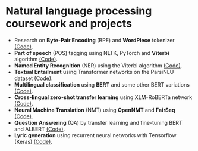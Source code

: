 # Natural language processing coursework and projects

* Research on **Byte-Pair Encoding** (BPE) and **WordPiece** tokenizer [(Code)](https://github.com/ahmadianme/projects/tree/master/natural-language-processing/tokenizers).
* **Part of speech** (POS) tagging using NLTK, PyTorch and **Viterbi** algorithm [(Code)](https://github.com/ahmadianme/projects/tree/master/natural-language-processing/part-of-speech-tagging).
* **Named Entity Recognition** (NER) using the Viterbi algorithm [(Code)](https://github.com/ahmadianme/projects/tree/master/natural-language-processing/named-entity-recognition).
* **Textual Entailment** using Transformer networks on the ParsiNLU dataset [(Code)](https://github.com/ahmadianme/projects/tree/master/natural-language-processing/textual-entailment).
* **Multilingual classification** using **BERT** and some other BERT variations [(Code)](https://github.com/ahmadianme/projects/tree/master/natural-language-processing/multilingual-classification).
* **Cross-lingual zero-shot transfer learning** using XLM-RoBERTa network [(Code)](https://github.com/ahmadianme/projects/tree/master/natural-language-processing/cross-lingual-zero-shot-transfer).
* **Neural Machine Translation** (NMT) using **OpenNMT** and **FairSeq** [(Code)](https://github.com/ahmadianme/projects/tree/master/natural-language-processing/neural-machine-translation).
* **Question Answering** (QA) by transfer learning and fine-tuning BERT and ALBERT [(Code)](https://github.com/ahmadianme/projects/tree/master/natural-language-processing/question-answering).
* **Lyric generation** using recurrent neural networks with Tensorflow (Keras) [(Code)](https://github.com/ahmadianme/projects/tree/master/natural-language-processing/lyric-generation).



